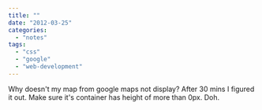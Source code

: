 ```yaml
---
title: ""
date: "2012-03-25"
categories: 
  - "notes"
tags: 
  - "css"
  - "google"
  - "web-development"
---
```


Why doesn't my map from google maps not display? After 30 mins I figured it out. Make sure it's container has height of more than 0px. Doh.
